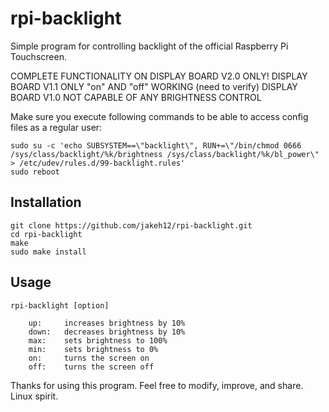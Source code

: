 # rpi-backlight

Simple program for controlling backlight of the official Raspberry Pi Touchscreen.

COMPLETE FUNCTIONALITY ON DISPLAY BOARD V2.0 ONLY!
DISPLAY BOARD V1.1 ONLY "on" AND "off" WORKING (need to verify)
DISPLAY BOARD V1.0 NOT CAPABLE OF ANY BRIGHTNESS CONTROL


Make sure you execute following commands to be able to access config files as a regular user:

	sudo su -c 'echo SUBSYSTEM==\"backlight\", RUN+=\"/bin/chmod 0666 /sys/class/backlight/%k/brightness /sys/class/backlight/%k/bl_power\" > /etc/udev/rules.d/99-backlight.rules'
	sudo reboot


## Installation
	
	git clone https://github.com/jakeh12/rpi-backlight.git
	cd rpi-backlight
	make
	sudo make install

## Usage
	
	rpi-backlight [option]
	
		up:		increases brightness by 10%
		down:	decreases brightness by 10%
		max:	sets brightness to 100%
		min:	sets brightness to 0%
		on:		turns the screen on
		off:	turns the screen off



Thanks for using this program. Feel free to modify, improve, and share. Linux spirit.
